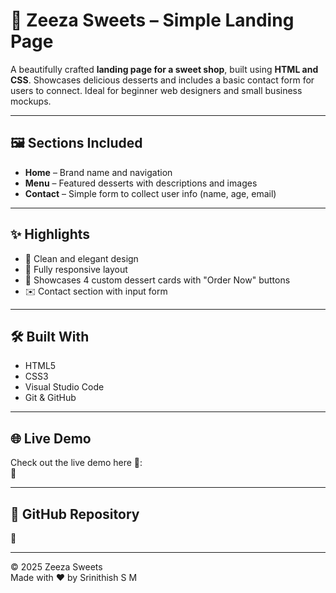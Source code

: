 # 🍰 Zeeza Sweets – Simple Landing Page

A beautifully crafted **landing page for a sweet shop**, built using **HTML and CSS**. Showcases delicious desserts and includes a basic contact form for users to connect. Ideal for beginner web designers and small business mockups.

---

## 🖼️ Sections Included

- **Home** – Brand name and navigation  
- **Menu** – Featured desserts with descriptions and images  
- **Contact** – Simple form to collect user info (name, age, email)

---

## ✨ Highlights

- 🍩 Clean and elegant design  
- 📱 Fully responsive layout  
- 🧁 Showcases 4 custom dessert cards with "Order Now" buttons  
- ✉️ Contact section with input form

---

## 🛠️ Built With

- HTML5  
- CSS3  
- Visual Studio Code  
- Git & GitHub

---

## 🌐 Live Demo

Check out the live demo here 👀:  
🔗 

---

## 📁 GitHub Repository

🔗 

---

© 2025 Zeeza Sweets  
Made with ❤️ by Srinithish S M
